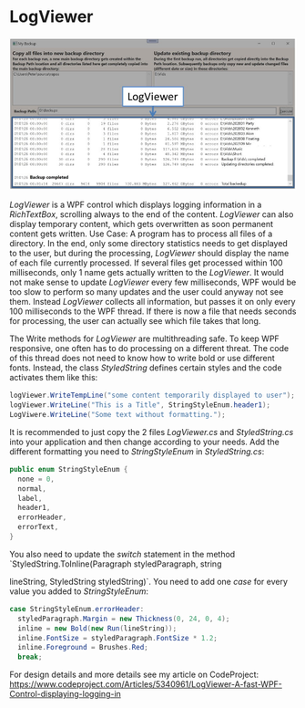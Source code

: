 # LogViewer
![LogViewer](LogViewer2.jpg)

*LogViewer* is a WPF control which displays logging information in a 
*RichTextBox*, scrolling always to the end of the content. *LogViewer* 
can also display temporary content, which gets overwritten as soon 
permanent content gets written. Use Case: A program has to process 
all files of a directory. In the end, only some directory statistics 
needs to get displayed to the user, but during the processing, 
*LogViewer* should display the name of each file currently 
processed. If several files get processed within 100 
milliseconds, only 1 name gets actually written to the *LogViewer*. 
It would not make sense to update *LogViewer* every few milliseconds, 
WPF would be too slow to perform so many updates and the user could 
anyway not see them. Instead *LogViewer* collects all information, but passes it 
on only every 100 milliseconds to the WPF thread. If there is now a 
file that needs seconds for processing, the user can actually see 
which file takes that long.

The Write methods for *LogViewer* are multithreading safe. To keep 
WPF responsive, one often has to do processing on a different 
threat. The code of this thread does not need to know how to 
write bold or use different fonts. Instead, the class *StyledString* 
defines certain styles and the code activates them like this:

```csharp
logViewer.WriteTempLine("some content temporarily displayed to user");
logViewer.WriteLine("This is a Title", StringStyleEnum.header1);
LogViwere.WriteLine("Some text without formatting.");
```

It is recommended to just copy the 2 files *LogViewer.cs* and 
*StyledString.cs* into your application and then change according 
to your needs. Add the different formatting you need to 
*StringStyleEnum* in *StyledString.cs*:

```csharp
public enum StringStyleEnum {
  none = 0,
  normal,
  label,
  header1,
  errorHeader,
  errorText,
}
```

You also need to update the *switch* statement in the method 
`StyledString.ToInline(Paragraph styledParagraph, string 

lineString, StyledString styledString)`. You need to add one
*case* for every value you added to *StringStyleEnum*:

```csharp
case StringStyleEnum.errorHeader:
  styledParagraph.Margin = new Thickness(0, 24, 0, 4);
  inline = new Bold(new Run(lineString));
  inline.FontSize = styledParagraph.FontSize * 1.2;
  inline.Foreground = Brushes.Red;
  break;
```

For design details and more details see my article on CodeProject:
https://www.codeproject.com/Articles/5340961/LogViewer-A-fast-WPF-Control-displaying-logging-in



